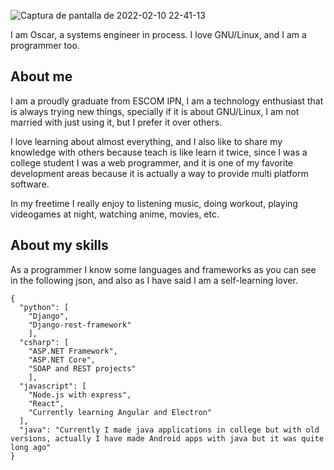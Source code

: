 ![Captura de pantalla de 2022-02-10 22-41-13](https://user-images.githubusercontent.com/23283637/153538561-559b4458-e714-4b53-a0f4-97a76aaf526b.png)

I am Oscar, a systems engineer in process. I love GNU/Linux, and I am a programmer too.
## About me
I am a proudly graduate from ESCOM IPN, I am a technology enthusiast that is always trying new things, specially if it is about GNU/Linux, I am not married with just using it, but I prefer it over others.

I love learning about almost everything, and I also like to share my knowledge with others because teach is like learn it twice, since I was a college student I was a web programmer, and it is one of my favorite development areas because it is actually a way to provide multi platform software.

In my freetime I really enjoy to listening music, doing workout, playing videogames at night, watching anime, movies, etc.

## About my skills
As a programmer I know some languages and frameworks as you can see in the following json, and also as I have said I am a self-learning lover.

```
{
  "python": [
    "Django", 
    "Django-rest-framework"
    ],
  "csharp": [
    "ASP.NET Framework", 
    "ASP.NET Core", 
    "SOAP and REST projects"
    ],
  "javascript": [
    "Node.js with express",
    "React",
    "Currently learning Angular and Electron"
  ],
  "java": "Currently I made java applications in college but with old versions, actually I have made Android apps with java but it was quite long ago"
}
```
